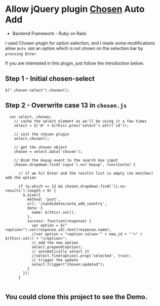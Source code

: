 # Allow jQuery plugin [Chosen](https://harvesthq.github.io/chosen/) Auto Add

* Backend Framework - Ruby on Rails

I used Chosen plugin for option selection, and I made some modifications allow `Auto Add` an option which is not shown on the selection bar by `pressing Enter`.

If you are interested in this plugin, just follow the introduction below.


## Step 1 - Initial chosen-select

  ```
  $(".chosen-select").chosen();
  ```
          

## Step 2 - Overwrite case 13 in  `chosen.js`

```
  var select, chosen;
    // cache the select element as we'll be using it a few times
    select = $('#' + $(this).prev('select').attr('id'));

    // init the chosen plugin
    select.chosen();

    // get the chosen object
    chosen = select.data('chosen');

    // Bind the keyup event to the search box input
    chosen.dropdown.find('input').on('keyup', function(e) {

      // if we hit Enter and the results list is empty (no matches) add the option

      if (e.which == 13 && chosen.dropdown.find('li.no-results').length > 0) {
        $.ajax({
          method: 'post',
          url: '/candidates/auto_add_country',
          data: {
            name: $(this).val(),
          },
          success: function(response) {
            var option = $("<option>").val(response.id).text(response.name);
            //var option = "<option value='" + new_id + "'>" + $(this).val() + "</option>";
            // add the new option
            select.prepend(option);
            // automatically select it
            //select.find(option).prop('selected', true);
            // trigger the update
            select.trigger("chosen:updated");
          }
        });
      }
    
```

## You could clone this project to see the Demo.
        
